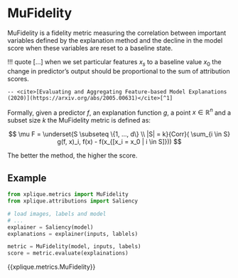 # MuFidelity

MuFidelity is a fidelity metric measuring the correlation between important variables defined by the explanation method and the decline in the model score when these variables are reset to a baseline state.

!!! quote
    [...]  when we set particular features $x_s$ to a baseline value $x_0$ the change in predictor’s 
    output should be proportional to the sum of attribution scores.
    
    -- <cite>[Evaluating and Aggregating Feature-based Model Explanations (2020)](https://arxiv.org/abs/2005.00631)</cite>[^1]

Formally, given a predictor $f$, an explanation function $g$, a point $x \in \mathbb{R}^n$ and a subset size $k$ the MuFidelity metric is defined as:

$$ \mu F = \underset{S \subseteq \{1, ..., d\} \\ |S| = k}{Corr}( \sum_{i \in S} g(f, x)_i, f(x) - f(x_{[x_i = x_0 | i \in S]})) $$

The better the method, the higher the score.

## Example

```python
from xplique.metrics import MuFidelity
from xplique.attributions import Saliency

# load images, labels and model
# ...
explainer = Saliency(model)
explanations = explainer(inputs, lablels)

metric = MuFidelity(model, inputs, labels)
score = metric.evaluate(explainations)
```

{{xplique.metrics.MuFidelity}}

[^1]:[Evaluating and Aggregating Feature-based Model Explanations (2020)](https://arxiv.org/abs/2005.00631)